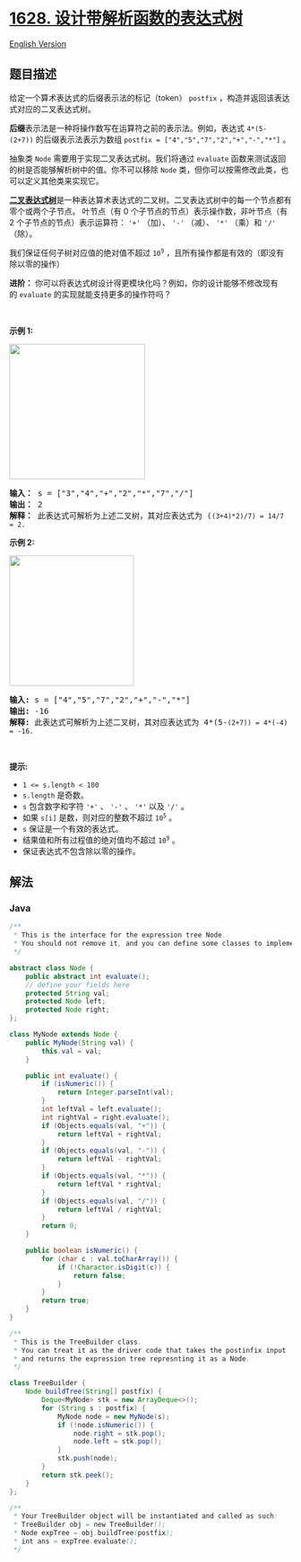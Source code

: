 # [1628. 设计带解析函数的表达式树](https://leetcode.cn/problems/design-an-expression-tree-with-evaluate-function)

[English Version](/solution/1600-1699/1628.Design%20an%20Expression%20Tree%20With%20Evaluate%20Function/README_EN.md)

## 题目描述

<!-- 这里写题目描述 -->

<p>给定一个算术表达式的后缀表示法的标记（token）&nbsp;<code>postfix</code>&nbsp;，构造并返回该表达式对应的二叉表达式树。</p>

<p><b>后缀</b>表示法是一种将操作数写在运算符之前的表示法。例如，表达式&nbsp;<code>4*(5-(2+7))</code>&nbsp;的后缀表示法表示为数组&nbsp;<code>postfix = ["4","5","7","2","+","-","*"]</code>&nbsp;。</p>

<p>抽象类&nbsp;<code>Node</code>&nbsp;需要用于实现二叉表达式树。我们将通过&nbsp;<code>evaluate</code>&nbsp;函数来测试返回的树是否能够解析树中的值。你不可以移除 <code>Node</code> 类，但你可以按需修改此类，也可以定义其他类来实现它。</p>

<p><a href="https://en.wikipedia.org/wiki/Binary_expression_tree"><strong>二叉表达式树</strong></a>是一种表达算术表达式的二叉树。二叉表达式树中的每一个节点都有零个或两个子节点。&nbsp;叶节点（有 0 个子节点的节点）表示操作数，非叶节点（有 2 个子节点的节点）表示运算符：&nbsp;<code>'+'</code>&nbsp;（加）、&nbsp;<code>'-'</code> （减）、&nbsp;<code>'*'</code> （乘）和&nbsp;<code>'/'</code> （除）。</p>

<p>我们保证任何子树对应值的绝对值不超过&nbsp;<code>10<sup>9</sup></code>&nbsp;，且所有操作都是有效的（即没有除以零的操作）</p>

<p><b>进阶：</b>&nbsp;你可以将表达式树设计得更模块化吗？例如，你的设计能够不修改现有的&nbsp;<code>evaluate</code>&nbsp;的实现就能支持更多的操作符吗？</p>

<p>&nbsp;</p>

<p><strong>示例 1:</strong></p>

<p><strong><img alt="" src="https://fastly.jsdelivr.net/gh/doocs/leetcode@main/solution/1600-1699/1628.Design%20an%20Expression%20Tree%20With%20Evaluate%20Function/images/untitled-diagram.png" style="width: 242px; height: 241px;" /></strong></p>

<pre>
<b>输入：</b> s = ["3","4","+","2","*","7","/"]
<b>输出：</b> 2
<b>解释：</b> 此表达式可解析为上述二叉树，其对应表达式为 (<code>(3+4)*2)/7) = 14/7 = 2.</code>
</pre>

<p><strong>示例 2:</strong></p>

<p><strong><img alt="" src="https://fastly.jsdelivr.net/gh/doocs/leetcode@main/solution/1600-1699/1628.Design%20an%20Expression%20Tree%20With%20Evaluate%20Function/images/untitled-diagram2.png" style="width: 222px; height: 232px;" /></strong></p>

<pre>
<strong>输入:</strong> s = ["4","5","7","2","+","-","*"]
<strong>输出:</strong> -16
<strong>解释:</strong> 此表达式可解析为上述二叉树，其对应表达式为 4*(5-<code>(2+7)) = 4*(-4) = -16.</code>
</pre>

<p>&nbsp;</p>

<p><strong>提示:</strong></p>

<ul>
	<li><code>1 &lt;= s.length &lt; 100</code></li>
	<li><code>s.length</code>&nbsp;是奇数。</li>
	<li><code>s</code>&nbsp;包含数字和字符&nbsp;<code>'+'</code>&nbsp;、&nbsp;<code>'-'</code>&nbsp;、&nbsp;<code>'*'</code>&nbsp;以及&nbsp;<code>'/'</code>&nbsp;。</li>
	<li>如果&nbsp;<code>s[i]</code>&nbsp;是数，则对应的整数不超过&nbsp;<code>10<sup>5</sup></code>&nbsp;。</li>
	<li><code>s</code>&nbsp;保证是一个有效的表达式。</li>
	<li>结果值和所有过程值的绝对值均不超过&nbsp;<code>10<sup>9</sup></code>&nbsp;。</li>
	<li>保证表达式不包含除以零的操作。</li>
</ul>

## 解法

### **Java**

```java
/**
 * This is the interface for the expression tree Node.
 * You should not remove it, and you can define some classes to implement it.
 */

abstract class Node {
    public abstract int evaluate();
    // define your fields here
    protected String val;
    protected Node left;
    protected Node right;
};

class MyNode extends Node {
    public MyNode(String val) {
        this.val = val;
    }

    public int evaluate() {
        if (isNumeric()) {
            return Integer.parseInt(val);
        }
        int leftVal = left.evaluate();
        int rightVal = right.evaluate();
        if (Objects.equals(val, "+")) {
            return leftVal + rightVal;
        }
        if (Objects.equals(val, "-")) {
            return leftVal - rightVal;
        }
        if (Objects.equals(val, "*")) {
            return leftVal * rightVal;
        }
        if (Objects.equals(val, "/")) {
            return leftVal / rightVal;
        }
        return 0;
    }

    public boolean isNumeric() {
        for (char c : val.toCharArray()) {
            if (!Character.isDigit(c)) {
                return false;
            }
        }
        return true;
    }
}

/**
 * This is the TreeBuilder class.
 * You can treat it as the driver code that takes the postinfix input
 * and returns the expression tree represnting it as a Node.
 */

class TreeBuilder {
    Node buildTree(String[] postfix) {
        Deque<MyNode> stk = new ArrayDeque<>();
        for (String s : postfix) {
            MyNode node = new MyNode(s);
            if (!node.isNumeric()) {
                node.right = stk.pop();
                node.left = stk.pop();
            }
            stk.push(node);
        }
        return stk.peek();
    }
};

/**
 * Your TreeBuilder object will be instantiated and called as such:
 * TreeBuilder obj = new TreeBuilder();
 * Node expTree = obj.buildTree(postfix);
 * int ans = expTree.evaluate();
 */
```

